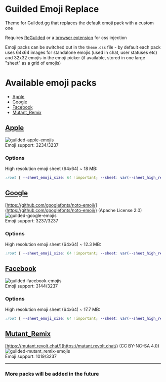 # Guilded Emoji Replace

Theme for Guilded.gg that replaces the default emoji pack with a custom one

Requires [ReGuilded](https://reguilded.dev/) or a [browser extension](https://github.com/openstyles/stylus/) for css injection

Emoji packs can be switched out in the `theme.css` file - by default each pack uses 64x64 images for standalone emojis (used in chat, user statuses etc) and 32x32 emojis in the emoji picker (if available, stored in one large "sheet" as a grid of emojis)

# Available emoji packs
- [Apple](#apple)
- [Google](#google)
- [Facebook](#facebook)
- [Mutant_Remix](#mutant_remix)
## [Apple](https://raw.githubusercontent.com/Davr1/Guilded-Emoji-Replace/main/emojis/Apple.css)
![guilded-apple-emojis](https://user-images.githubusercontent.com/42148912/149998541-2ab0160b-4cff-4052-a68c-cf4a820a0376.png)\
Emoji support: 3234/3237
### Options
High resolution emoji sheet (64x64) ~ 18 MB:
```css
:root { --sheet_emoji_size: 64 !important; --sheet: var(--sheet_high_resolution) !important; }
```
## [Google](https://raw.githubusercontent.com/Davr1/Guilded-Emoji-Replace/main/emojis/Google.css)
[https://github.com/googlefonts/noto-emoji/](https://github.com/googlefonts/noto-emoji/) (Apache License 2.0)\
![guilded-google-emojis](https://user-images.githubusercontent.com/42148912/149998716-a509cb9d-8502-4fcd-b875-c121c44aa22e.png)\
Emoji support: 3237/3237
### Options
High resolution emoji sheet (64x64) ~ 12.3 MB:
```css
:root { --sheet_emoji_size: 64 !important; --sheet: var(--sheet_high_resolution) !important; }
```
## [Facebook](https://raw.githubusercontent.com/Davr1/Guilded-Emoji-Replace/main/emojis/Facebook.css)
![guilded-facebook-emojis](https://user-images.githubusercontent.com/42148912/149998740-462753bd-a256-4304-aa1d-dba41b840232.png)\
Emoji support: 3144/3237
### Options
High resolution emoji sheet (64x64) ~ 17.7 MB:
```css
:root { --sheet_emoji_size: 64 !important; --sheet: var(--sheet_high_resolution) !important; }
```
## [Mutant_Remix](https://raw.githubusercontent.com/Davr1/Guilded-Emoji-Replace/main/emojis/Mutant_Remix.css)
[https://mutant.revolt.chat/](https://mutant.revolt.chat/) (CC BY-NC-SA 4.0)\
![guilded-mutant_remix-emojis](https://user-images.githubusercontent.com/42148912/152642026-1ff4b337-ad49-4883-8239-000f2bc13ead.png)\
Emoji support: 1019/3237

---
### More packs will be added in the future
